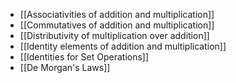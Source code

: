 - [[Associativities of addition and multiplication]]
- [[Commutatives of addition and multiplication]]
- [[Distributivity of multiplication over addition]]
- [[Identity elements of addition and multiplication]]
- [[Identities for Set Operations]]
- [[De Morgan's Laws]]
